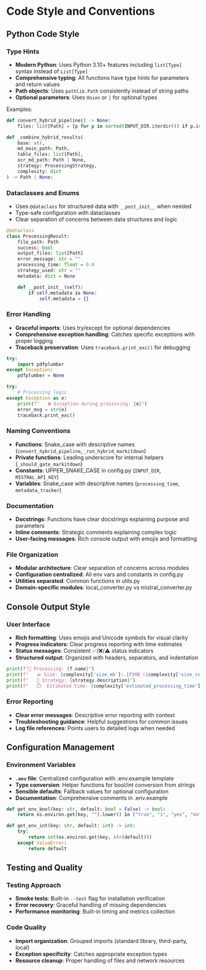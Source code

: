# Code Style and Conventions

## Python Code Style

### Type Hints
- **Modern Python**: Uses Python 3.10+ features including `list[Type]` syntax instead of `List[Type]`
- **Comprehensive typing**: All functions have type hints for parameters and return values
- **Path objects**: Uses `pathlib.Path` consistently instead of string paths
- **Optional parameters**: Uses `Union` or `|` for optional types

Examples:
```python
def convert_hybrid_pipeline() -> None:
    files: list[Path] = [p for p in sorted(INPUT_DIR.iterdir()) if p.is_file()]

def _combine_hybrid_results(
    base: str, 
    md_main_path: Path, 
    table_files: list[Path], 
    ocr_md_path: Path | None,
    strategy: ProcessingStrategy, 
    complexity: dict
) -> Path | None:
```

### Dataclasses and Enums
- Uses `@dataclass` for structured data with `__post_init__` when needed
- Type-safe configuration with dataclasses
- Clear separation of concerns between data structures and logic

```python
@dataclass
class ProcessingResult:
    file_path: Path
    success: bool
    output_files: list[Path]
    error_message: str = ""
    processing_time: float = 0.0
    strategy_used: str = ""
    metadata: dict = None

    def __post_init__(self):
        if self.metadata is None:
            self.metadata = {}
```

### Error Handling
- **Graceful imports**: Uses try/except for optional dependencies
- **Comprehensive exception handling**: Catches specific exceptions with proper logging
- **Traceback preservation**: Uses `traceback.print_exc()` for debugging

```python
try:
    import pdfplumber
except Exception:
    pdfplumber = None

try:
    # Processing logic
except Exception as e:
    print(f"   ❌ Exception during processing: {e}")
    error_msg = str(e)
    traceback.print_exc()
```

### Naming Conventions
- **Functions**: Snake_case with descriptive names (`convert_hybrid_pipeline`, `_run_hybrid_markitdown`)
- **Private functions**: Leading underscore for internal helpers (`_should_gate_markitdown`)
- **Constants**: UPPER_SNAKE_CASE in config.py (`INPUT_DIR`, `MISTRAL_API_KEY`)
- **Variables**: Snake_case with descriptive names (`processing_time`, `metadata_tracker`)

### Documentation
- **Docstrings**: Functions have clear docstrings explaining purpose and parameters
- **Inline comments**: Strategic comments explaining complex logic
- **User-facing messages**: Rich console output with emojis and formatting

### File Organization
- **Modular architecture**: Clear separation of concerns across modules
- **Configuration centralized**: All env vars and constants in config.py
- **Utilities separated**: Common functions in utils.py
- **Domain-specific modules**: local_converter.py vs mistral_converter.py

## Console Output Style

### User Interface
- **Rich formatting**: Uses emojis and Unicode symbols for visual clarity
- **Progress indicators**: Clear progress reporting with time estimates
- **Status messages**: Consistent ✅/❌/⚠️ status indicators
- **Structured output**: Organized with headers, separators, and indentation

```python
print(f"📄 Processing: {f.name}")
print(f"   📊 Size: {complexity['size_mb']:.1f}MB ({complexity['size_category']})")
print(f"   🎯 Strategy: {strategy.description}")
print(f"   ⏱️  Estimated time: {complexity['estimated_processing_time']}")
```

### Error Reporting
- **Clear error messages**: Descriptive error reporting with context
- **Troubleshooting guidance**: Helpful suggestions for common issues
- **Log file references**: Points users to detailed logs when needed

## Configuration Management

### Environment Variables
- **`.env` file**: Centralized configuration with .env.example template
- **Type conversion**: Helper functions for bool/int conversion from strings
- **Sensible defaults**: Fallback values for optional configuration
- **Documentation**: Comprehensive comments in .env.example

```python
def get_env_bool(key: str, default: bool = False) -> bool:
    return os.environ.get(key, "").lower() in ("true", "1", "yes", "on")

def get_env_int(key: str, default: int) -> int:
    try:
        return int(os.environ.get(key, str(default)))
    except ValueError:
        return default
```

## Testing and Quality

### Testing Approach
- **Smoke tests**: Built-in `--test` flag for installation verification
- **Error recovery**: Graceful handling of missing dependencies
- **Performance monitoring**: Built-in timing and metrics collection

### Code Quality
- **Import organization**: Grouped imports (standard library, third-party, local)
- **Exception specificity**: Catches appropriate exception types
- **Resource cleanup**: Proper handling of files and network resources